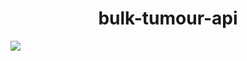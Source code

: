 <span align='center'>

<h1 style='border-bottom: none'> <strong>bulk-tumour-api</strong> </h1>

</span>
<p float="left">
    <img src="https://img.shields.io/badge/Stage-Under%20Development-red?style=for-the-badge">
<p>
